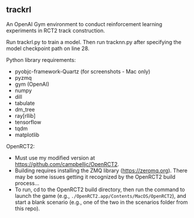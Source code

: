 ## trackrl

An OpenAI Gym environment to conduct reinforcement learning experiments in RCT2 track construction.

Run trackrl.py to train a model. Then run tracknn.py after specifying the model checkpoint path on line 28.

Python library requirements:
* pyobjc-framework-Quartz (for screenshots \- Mac only)
* pyzmq
* gym (OpenAI)
* numpy
* dill
* tabulate
* dm\_tree
* ray\[rllib\]
* tensorflow
* tqdm
* matplotlib

OpenRCT2: 
* Must use my modified version at https://github.com/campbelljc/OpenRCT2. 
* Building requires installing the ZMQ library (https://zeromq.org). There may be some issues getting it recognized by the OpenRCT2 build process... 
* To run, cd to the OpenRCT2 build directory, then run the command to launch the game (e.g., `./OpenRCT2.app/Contents/MacOS/OpenRCT2`), and start a blank scenario (e.g., one of the two in the scenarios folder from this repo).
